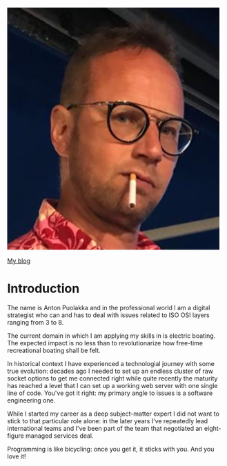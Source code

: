 
![my mice face][rumble]


[My blog](https://www.fi)

Introduction
============

The name is Anton Puolakka and in the professional world I am a digital strategist who can and has to deal with issues related to ISO OSI layers ranging from 3 to 8.

The current domain in which I am applying my skills in is electric boating. The expected impact is no less than to revolutionarize how free-time recreational boating shall be felt.

In historical context I have experienced a technologial journey with some true evolution: decades ago I needed to set up an endless cluster of raw socket options to get me connected right while quite recently the maturity has reached a level that I can set up a working web server with one single line of code. You've got it right: my primary angle to issues is a software engineering one.

While I started my career as a deep subject-matter expert I did not want to stick to that particular role alone: in the later years I've repeatedly lead international teams and I've been part of the team that negotiated an eight-figure managed services deal.

Programming is like bicycling: once you get it, it sticks with you. And you love it!

[rumble]: https://raw.githubusercontent.com/aaltomcc/cs-ej4101-fall-2019-028-starter/master/rumble.png "YOLO vs. smoking is bad for you"
